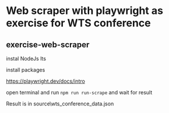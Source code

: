 # Web scraper with playwright as exercise for WTS conference
## exercise-web-scraper

instal NodeJs  lts

install packages 

https://playwright.dev/docs/intro

open terminal and run `npm run run-scrape` and wait for result

Result is in source\wts_conference_data.json

